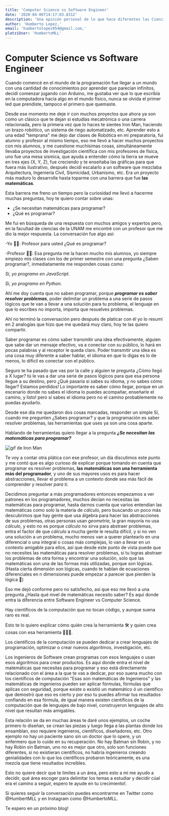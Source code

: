 ```yaml
---
title: 'Computer Science vs Software Engineer'
date: '2020-04-06T14:17:03.831Z'
description: 'Una opinión personal de lo que hace diferentes las Ciencias de la computación a la Ingeniería de Software, y respondiendo desde mi experiencia hasta que nivel se necesitan las matemáticas para programar. '
author: 'Humberto Lopez,'
email: 'humbertolopez954@gmail.com,'
platziUser: 'HumbertoMLL'
---
```


# Computer Science vs Software Engineer

Cuando comencé en el mundo de la programación fue llegar a un mundo con una cantidad de conocimientos por aprender que parecían infinitos, decidí comenzar jugando con Arduino, me gustaba ver que lo que escribía en la computadora hacía algo en el mundo físico, nunca se olvida el primer led que prendiste, tampoco el primero que quemaste.

Desde ese momento me deje ir con muchos proyectos que ahora ya son como un clásico que te dejan si estudias mecatrónica o una carrera relacionada, pero la primera vez que lo haces te sientes Iron Man, haciendo un brazo robótico, un sistema de riego automatizado, etc. Aprender esto a una edad "temprana" me dejo dar clases de Robótica en mi preparatoria, fui alumno y profesor al mismo tiempo, eso me llevó a hacer muchos proyectos con mis alumnos, y me cuestione muchísimas cosas, simultáneamente llevaba proyectos de investigación científica con mis profesores de física, uno fue una mesa sísmica, que ayuda a entender cómo la tierra se mueve en tres ejes (X, Y, Z), fue creciendo y te enseñaba las gráficas para que fuera más ilustrativo, después decidí escalarlo a un software que mezclaba Arquitectura, Ingeniería Civil, Sismicidad, Urbanismo, etc. Era un proyecto más maduro lo desarrolle hasta toparme con una barrera que fue **las matemáticas**. 

Esta barrera me freno un tiempo pero la curiosidad me llevó a hacerme muchas preguntas, hoy te quiero contar sobre unas:

- ¿Se necesitan matemáticas para programar?
- ¿Qué es programar?



Me fui en búsqueda de una respuesta con muchos amigos y expertos pero, en la facultad de ciencias de la UNAM me encontré con un profesor que me dio la mejor respuesta. La conversación fue algo así:

-Yo 👦🏽: Profesor para usted ¿Qué es programar?

-Profesor 👨🏽: Esa pregunta me la hacen mucho mis alumnos, yo siempre empiezo mis clases con los de primer semestre con una pregunta ¿Saben programar?, inmediatamente me responden cosas como:

 _Si, yo programo en JavaScript._

 _Si, yo programo en Python._

Ahí me doy cuenta que no saben programar, porque ***programar es saber resolver problemas***, poder delimitar un problema a una serie de pasos lógicos que te van a llevar a una solución para tu problema, el lenguaje en que lo escribes no importa, importa que resuelves problemas.

Ahí no terminó la conversación pero después de platicar con él yo lo resumí en 2 analogías que hizo que me quedará muy claro, hoy te las quiero compartir.

Saber programar es cómo saber transmitir una idea efectivamente, alguien que sabe dar un mensaje efectivo, va a conectar con su público, lo hará en pocas palabras y al receptor le queda claro.
Poder transmitir una idea es una cosa muy diferente a saber hablar, el idioma en que lo digas es lo de menos, lo difícil es conectar con el público.

Seguro te ha pasado que vas por la calle y alguien te pregunta ¿Cómo llegó a X lugar? tú le vas a dar una serie de pasos lógicos para que esa persona llegue a su destino, pero ¿Qué pasaría si sabes su idioma, y no sabes cómo llegar? Estamos perdidos! Lo importante es saber cómo llegar, porque en un escenario donde no sabes el idioma lo puedes acompañar, enseñarle el camino, y listo! pero sí sabes el idioma pero no el camino probablemente no puedas ayudarlo.

Desde ese día me quedaron dos cosas marcadas, responder un simple Sí, cuando me pregunten ¿Sabes programar? y que la programación es saber resolver problemas, las herramientas que uses ya son una cosa aparte.

Hablando de herramientas quiero llegar a la pregunta ***¿Se necesitan las matemáticas para programar?***

![gif de Iron Man](https://media.giphy.com/media/dXICCcws9oxxK/giphy.gif)

Te voy a contar otra plática con ese profesor, un día discutimos este punto y me contó que es algo curioso de explicar porque tomando en cuenta que programar es resolver problemas, **las matemáticas son una herramienta más del programador**, y uno de sus mayores usos es para hacer abstracciones, llevar el problema a un contexto donde sea más fácil de comprender y resolver *para ti*.

Decidimos preguntar a más programadores entonces empezamos a ver patrones en los programadores, muchos decían no necesitas las matemáticas para programar, hasta darnos cuenta que varios entendían las matemáticas como solo la materia de _cálculo_, pero buscando un poco más descubrimos que hay gente que usa álgebra para hacer las abstracciones de sus problemas, otras personas usan *geometría*, la gran mayoría no usa *cálculo*, y esto no es porque *cálculo* no sirva para abstraer problemas, entra el factor de que *cálculo* a mucha gente le resulta difícil, y si no ven una solución a un problema, mucho menos van a querer plantearlo en una diferencial o una integral o cosas más complejas, lo van a llevar en un contexto amigable para ellos, así que desde este punto de vista puede que no necesites las matemáticas para resolver problemas, si tu logras abstraer los problemas de otra forma y encontrar una solución, solo que las matemáticas son una de las formas más utilizadas, porque son lógicas.(Hasta cierta dimensión son lógicas, cuando te hablan de ecuaciones diferenciales en n dimensiones puede empezar a parecer que pierden la lógica 🤯)

Eso me dejó conforme pero no satisfecho, así que eso me llevó a una pregunta ¿Hasta qué nivel de matemáticas necesito saber? Es aquí donde entra la diferencia entre Software Engineer vs Computer Science.

Hay científicos de la computación que no tocan código, y aunque suena raro es real.

Esto te lo quiero explicar cómo quién crea la herramienta 🛠 y quien crea cosas con esa herramienta 👨🏻‍🔧.

Los científicos de la computación se pueden dedicar a crear lenguajes de programación, optimizar o crear nuevos algoritmos, investigación, etc.

Los ingenieros de Software crean programas con esos lenguajes o usan esos algoritmos para crear productos.
Es aquí donde entra el nivel de matemáticas que necesitas para programar y eso está directamente relacionado con el área a la que te vas a dedicar, por eso suena mucho con los científicos de computación "Esas son matemáticas de Ingenieros" y las matemáticas de ingenieros pueden ser aplicar fórmulas, fórmulas que aplicas con seguridad, porque existe o existió un matemático ó un científico que demostró que eso es cierto y por eso tu puedes afirmar tus resultados confiando en esa fórmula, de igual manera existen científicos de la computación que de lenguajes de bajo nivel, construyeron lenguajes de alto nivel que resultan más amigables.

Esta relación se da en muchas áreas te daré unos ejemplos, un coche primero lo diseñan, se crean las piezas y luego llega a las plantas donde los ensamblan, eso requiere ingenieros, científicos, diseñadores, etc. Otro ejemplo no hay un paciente sano sin un doctor que lo opere, y un enfermero que lo cuide en su recuperación. No hay Batman sin Robin, y no hay Robin sin Batman, uno no es mejor que otro, solo son funciones diferentes, si no existieran científicos, no habría ingenieros creando genialidades con lo que los científicos probaron teóricamente, es una mezcla que tiene resultados increíbles. 

Esto no quiere decir que te limites a un área, pero esto a mi me ayudo a decidir, qué área escoger para delimitar los temas a estudiar y decidir cúal era el camino a seguir, espero te ayude en tu crecimiento!. 

Si quieres seguir la conversación puedes encontrarme en Twitter como @HumbertMLL y en Instagram como @HumbertoMLL.

Te espero en un próximo blog!


